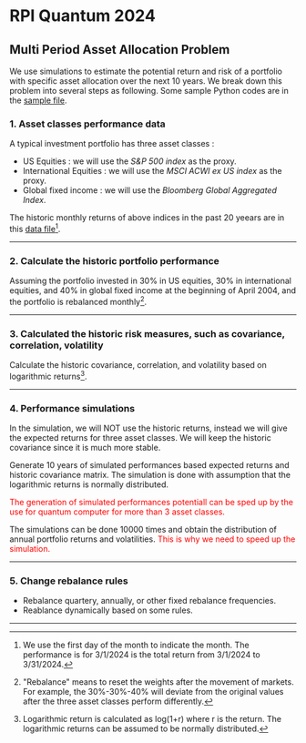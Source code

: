 # RPI Quantum 2024

## Multi Period Asset Allocation Problem

We use simulations to estimate the potential return and risk of a portfolio with specific asset allocation over the next 10 years. We break down this problem into several steps as following. Some sample Python codes are in the [sample file](./Python_sample_code.py). 

### 1. Asset classes performance data
A typical investment portfolio has three asset classes :
- US Equities : we will use the *S&P 500 index* as the proxy.
- International Equities : we will use the *MSCI ACWI ex US index* as the proxy.
- Global fixed income : we will use the *Bloomberg Global Aggregated Index*.

The historic monthly returns of above indices in the past 20 yeears are in this [data file](./data/historic_data.xlsx)[^1].

---

### 2. Calculate the historic portfolio performance
Assuming the portfolio invested in 30% in US equities, 30% in international equities, and 40% in global fixed income at the beginning of April 2004, and the portfolio is rebalanced monthly[^2].

---

### 3. Calculated the historic risk measures, such as covariance, correlation, volatility
Calculate the historic covariance, correlation, and volatility based on logarithmic returns[^3].

---

### 4. Performance simulations
In the simulation, we will NOT use the historic returns, instead we will give the expected returns for three asset classes. We will keep the historic covariance since it is much more stable.

Generate 10 years of simulated performances based expected returns and historic covariance matrix. The simulation is done with assumption that the logarithmic returns is normally distributed.
   
<span style='color : red;'>The generation of simulated performances potentiall can be sped up by the use for quantum computer for more than 3 asset classes.</span>
   
The simulations can be done 10000 times and obtain the distribution of annual portfolio returns and volatilities. <span style='color : red;'>This is why we need to speed up the simulation.</span>

---

### 5. Change rebalance rules
- Rebalance quartery, annually, or other fixed rebalance frequencies.
- Reablance dynamically based on some rules.

---
[^1]: We use the first day of the month to indicate the month. The performance is for 3/1/2024 is the total return from 3/1/2024 to 3/31/2024.
[^2]: "Rebalance" means to reset the weights after the movement of markets. For example, the 30%-30%-40% will deviate from the original values after the three asset classes perform differently.
[^3]: Logarithmic return is calculated as log(1+r) where r is the return. The logarithmic returns can be assumed to be normally distributed.